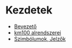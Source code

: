 # Kezdetek

- [Bevezető](001_bevezeto.md)
- [km100 alrendszerei](002_alrendszerek.md)
- [Szimbólumok, Jelzők](003_jelzok.md)
